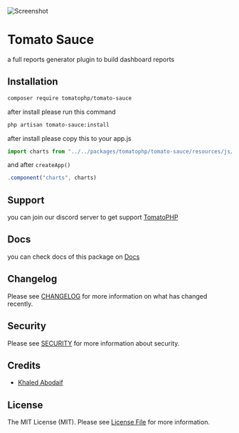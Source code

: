 ![Screenshot](https://github.com/tomatophp/tomato-sause/blob/master/art/screenshot.png)

# Tomato Sauce

a full reports generator plugin to build dashboard reports

## Installation

```bash
composer require tomatophp/tomato-sauce
```

after install please run this command

```bash
php artisan tomato-sauce:install
```

after install please copy this to your app.js 

```js
import charts from "../../packages/tomatophp/tomato-sauce/resources/js/charts.vue";
```

and after `createApp()`

```js
.component("charts", charts)
```

## Support

you can join our discord server to get support [TomatoPHP](https://discord.gg/VZc8nBJ3ZU)

## Docs

you can check docs of this package on [Docs](https://docs.tomatophp.com/tomato-sause)

## Changelog

Please see [CHANGELOG](CHANGELOG.md) for more information on what has changed recently.

## Security

Please see [SECURITY](SECURITY.md) for more information about security.

## Credits

- [Khaled Abodaif](https://github.com/khaledAbodaif)

## License

The MIT License (MIT). Please see [License File](LICENSE.md) for more information.
